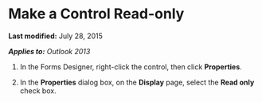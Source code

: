 
# Make a Control Read-only

 **Last modified:** July 28, 2015

 _**Applies to:** Outlook 2013_

1. In the Forms Designer, right-click the control, then click  **Properties**. 
    
2. In the  **Properties** dialog box, on the **Display** page, select the **Read only** check box.
    
